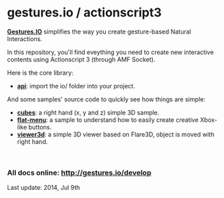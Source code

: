 # gestures.io / actionscript3

__[Gestures.IO](http://gestures.io/)__ simplifies the way you create gesture-based Natural Interactions.

In this repository, you'll find eveything you need to create new interactive contents using Actionscript 3 (through AMF Socket).

Here is the core library:

* __[api](/api)__: import the io/ folder into your project.

And some samples' source code to quickly see how things are simple:

* __[cubes](/samples/cubes)__: a right hand (x, y and z) simple 3D sample.
* __[flat-menu](/samples/flat-menu)__: a sample to understand how to easily create creative Xbox-like buttons.
* __[viewer3d](/samples/viewer3d)__: a simple 3D viewer based on Flare3D, object is moved with right hand.

&nbsp;

### All docs online: http://gestures.io/develop

Last update: 2014, Jul 9th
